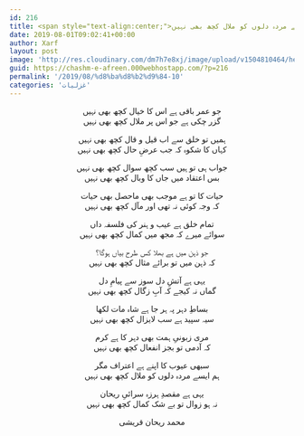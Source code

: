 ```yaml
---
id: 216
title: <span style="text-align:center;">ہم ایسے مردہ دلوں کو ملال کچھ بھی نہیں</span>
date: 2019-08-01T09:02:41+00:00
author: Xarf
layout: post
image: 'http://res.cloudinary.com/dm7h7e8xj/image/upload/v1504810464/hello-world-vue_ibatoy.jpg'
guid: https://chashm-e-afreen.000webhostapp.com/?p=216
permalink: '/2019/08/%d8%ba%d8%b2%d9%84-10'
categories: 'غزلیات'
---
```

<p style="text-align: center;">
    جو عمر باقی ہے اس کا خیال کچھ بھی نہیں   <br />   گزر چکی ہے جو اس پر ملال کچھ بھی نہیں   
</p>

<p style="text-align: center;">
    ہمیں تو خلق سے اب قیل و قال کچھ بھی نہیں   <br />   کہاں کا شکوہ کہ جب عرضِ حال کچھ بھی نہیں   
</p>

<p style="text-align: center;">
    جواب ہی تو ہیں سب کچھ سوال کچھ بھی نہیں   <br />   بس اعتقاد میں جاں کا وبال کچھ بھی نہیں   
</p>

<p style="text-align: center;">
    حیات کا تو ہے موجب بھی ماحصل بھی حیات   <br />   کہ وجہ کوئی نہ تھی اور مآل کچھ بھی نہیں   
</p>

<p style="text-align: center;">
    تمام خلق ہے عیب و ہنر کی فلسفہ داں   <br />   سوائے میرے کہ مجھ میں کمال کچھ بھی نہیں   
</p>

<p style="text-align: center;">
    جو ذہن میں ہے بھلا کس طرح بیاں ہوگا؟   <br />   کہ ذہن میں تو برائے مثال کچھ بھی نہیں   
</p>

<p style="text-align: center;">
    یہی ہے آتشِ دل سوز سے پیامِ دل   <br />   گماں نہ کیجے کہ آبِ زگال کچھ بھی نہیں   
</p>

<p style="text-align: center;">
    بساطِ دہر پہ ہر جا ہے شاہ مات لکھا   <br />   سیہ سپید ہے سب لایزال کچھ بھی نہیں   
</p>

<p style="text-align: center;">
    مری زبونیِ ہمت بھی دہر کا ہے کرم   <br />   کہ آدمی تو بجز انفعال کچھ بھی نہیں   
</p>

<p style="text-align: center;">
    سبھی عیوب کا اپنے ہے اعتراف مگر   <br />   ہم ایسے مردہ دلوں کو ملال کچھ بھی نہیں   
</p>

<p style="text-align: center;">
    یہی ہے مقصدِ ہرزہ سرائیِ ریحان   <br />   نہ ہو زوال تو بے شک کمال کچھ بھی نہیں   
</p>

<p style="text-align: center;">
    محمد ریحان قریشی   
</p>
